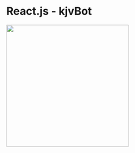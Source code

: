 # React.js - kjvBot
<p>
<a href="https://virtualimmortal.github.io/kjvbot" target="blank" >
  <img width="320" src="https://virtualimmortal.github.io/kjvbot/images/kjvbot-logo-256.png" />
</a>
</p>
